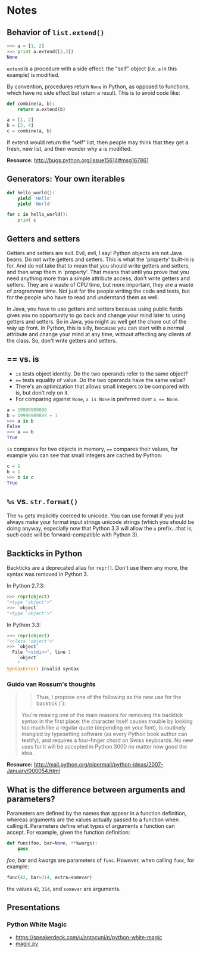 # Notes

## Behavior of `list.extend()`

```py
>>> a = [1, 2]
>>> print a.extend([2,3])
None
```

`extend` is a procedure with a side effect: the "self" object (i.e. `a` in
this example) is modified.

By convention, procedures return `None` in Python, as opposed to functions,
which have no side effect but return a result. This is to avoid code like:

```py
def combine(a, b):
    return a.extend(b)

a = [1, 2]
b = [3, 4]
c = combine(a, b)
```

If extend would return the "self" list, then people may think that they get a
fresh, new list, and then wonder why a is modified.

**Resource:** http://bugs.python.org/issue15614#msg167861


## Generators: Your own iterables

```py
def hello_world():
    yield 'Hello'
    yield 'World'

for c in hello_world():
    print c
```


## Getters and setters

Getters and setters are evil. Evil, evil, I say! Python objects are not Java
beans. Do not write getters and setters. This is what the 'property' built-in is
for. And do not take that to mean that you should write getters and setters, and
then wrap them in 'property'. That means that until you prove that you need
anything more than a simple attribute access, don't write getters and setters.
They are a waste of CPU time, but more important, they are a waste of programmer
time. Not just for the people writing the code and tests, but for the people who
have to read and understand them as well.

In Java, you have to use getters and setters because using public fields gives
you no opportunity to go back and change your mind later to using getters and
setters. So in Java, you might as well get the chore out of the way up front. In
Python, this is silly, because you can start with a normal attribute and change
your mind at any time, without affecting any clients of the class. So, don't
write getters and setters.


## == vs. is

* `is` tests object identity. Do the two operands refer to the same object?
* `==` tests equality of value. Do the two operands have the same value?
* There's an optimization that allows small integers to be compared with is, but
don't rely on it.
* For comparing against `None`, `x is None` is preferred over `x == None`.

```py
a = 19998989890
b = 19998989889 + 1
>>> a is b
False
>>> a == b
True
```

`is` compares for two objects in memory, `==` compares their values, for example
you can see that small integers are cached by Python:

```py
c = 1
b = 1
>>> b is c
True
```


## `%s` vs. `str.format()`

The `%s` gets implicitly coerced to unicode. You can use format if you just
always make your format input strings unicode strings (which you should be doing
anyway, especially now that Python 3.3 will allow the `u` prefix...that is,
such code will be forward-compatible with Python 3).


## Backticks in Python

Backticks are a deprecated alias for `repr()`. Don't use them any more, the
syntax was removed in Python 3.

In Python 2.7.3:

```py
>>> repr(object)
"<type 'object'>"
>>> `object`
"<type 'object'>"
```

In Python 3.3:

```py
>>> repr(object)
"<class 'object'>"
>>> `object`
  File "<stdin>", line 1
    `object`
    ^
SyntaxError: invalid syntax
```

### Guido van Rossum's thoughts

>> Thus, I propose one of the following as the new use for the backtick (`):
>
> You're missing one of the main reasons for removing the backtick
> syntax in the first place: the character itself causes trouble by
> looking too much like a regular quote (depending on your font), is
> routinely mangled by typesetting software (as every Python book author
> can testify), and requires a four-finger chord on Swiss keyboards. No
> new uses for it will be accepted in Python 3000 no matter how good the
> idea.

**Resource:** http://mail.python.org/pipermail/python-ideas/2007-January/000054.html


## What is the difference between arguments and parameters?

Parameters are defined by the names that appear in a function definition,
whereas arguments are the values actually passed to a function when calling it.
Parameters define what types of arguments a function can accept. For example,
given the function definition:

```py
def func(foo, bar=None, **kwargs):
    pass
```

*foo*, *bar* and *kwargs* are parameters of `func`. However, when calling
`func`, for example:

```py
func(42, bar=314, extra=somevar)
```

the values `42`, `314`, and `somevar` are arguments.


## Presentations

### Python White Magic

* https://speakerdeck.com/u/antocuni/p/python-white-magic
* [magic.py](https://bitbucket.org/antocuni/whitemagic/src/tip/code/magic.py)
